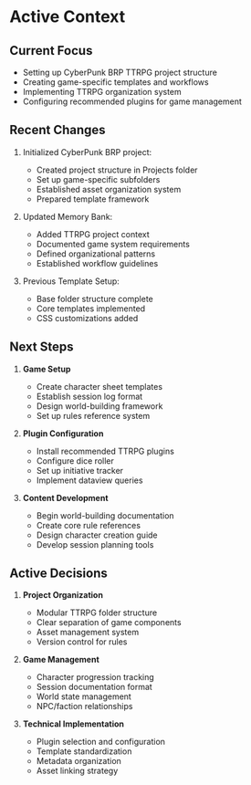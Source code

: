 # Active Context

## Current Focus
- Setting up CyberPunk BRP TTRPG project structure
- Creating game-specific templates and workflows
- Implementing TTRPG organization system
- Configuring recommended plugins for game management

## Recent Changes
1. Initialized CyberPunk BRP project:
   - Created project structure in Projects folder
   - Set up game-specific subfolders
   - Established asset organization system
   - Prepared template framework

2. Updated Memory Bank:
   - Added TTRPG project context
   - Documented game system requirements
   - Defined organizational patterns
   - Established workflow guidelines

3. Previous Template Setup:
   - Base folder structure complete
   - Core templates implemented
   - CSS customizations added

## Next Steps
1. **Game Setup**
   - Create character sheet templates
   - Establish session log format
   - Design world-building framework
   - Set up rules reference system

2. **Plugin Configuration**
   - Install recommended TTRPG plugins
   - Configure dice roller
   - Set up initiative tracker
   - Implement dataview queries

3. **Content Development**
   - Begin world-building documentation
   - Create core rule references
   - Design character creation guide
   - Develop session planning tools

## Active Decisions
1. **Project Organization**
   - Modular TTRPG folder structure
   - Clear separation of game components
   - Asset management system
   - Version control for rules

2. **Game Management**
   - Character progression tracking
   - Session documentation format
   - World state management
   - NPC/faction relationships

3. **Technical Implementation**
   - Plugin selection and configuration
   - Template standardization
   - Metadata organization
   - Asset linking strategy

